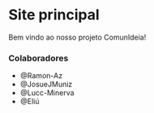 # Site principal

Bem vindo ao nosso projeto ComunIdeia!

### Colaboradores

- @Ramon-Az
- @JosueJMuniz
- @Lucc-Minerva
- @Eliú


